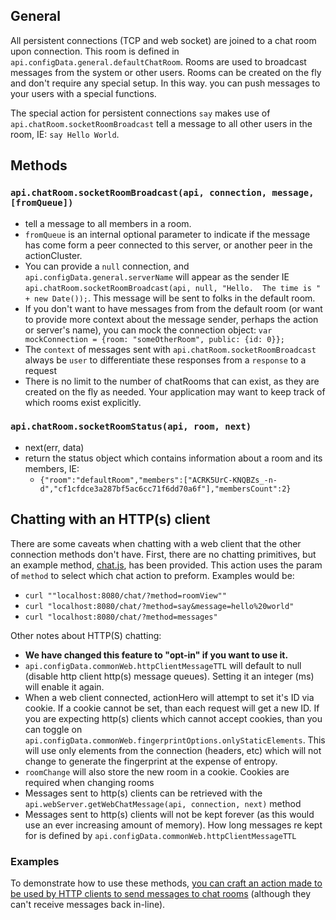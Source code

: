## General

All persistent connections (TCP and web socket) are joined to a chat room upon connection.  This room is defined in `api.configData.general.defaultChatRoom`.  Rooms are used to broadcast messages from the system or other users.  Rooms can be created on the fly and don't require any special setup.  In this way. you can push messages to your users with a special functions. 

The special action for persistent connections `say` makes use of `api.chatRoom.socketRoomBroadcast` tell a message to all other users in the room, IE: `say Hello World`.

## Methods

### `api.chatRoom.socketRoomBroadcast(api, connection, message, [fromQueue])`
* tell a message to all members in a room.
* `fromQueue` is an internal optional parameter to indicate if the message has come form a peer connected to this server, or another peer in the actionCluster.
* You can provide a `null` connection, and `api.configData.general.serverName` will appear as the sender IE `api.chatRoom.socketRoomBroadcast(api, null, "Hello.  The time is " + new Date());`.  This message will be sent to folks in the default room.
* If you don't want to have messages from from the default room (or want to provide more context about the message sender, perhaps the action or server's name), you can mock the connection object: `var mockConnection = {room: "someOtherRoom", public: {id: 0}};`
* The `context` of messages sent with `api.chatRoom.socketRoomBroadcast` always be `user` to differentiate these responses from a `response` to a request
* There is no limit to the number of chatRooms that can exist, as they are created on the fly as needed.  Your application may want to keep track of which rooms exist explicitly. 
 
### `api.chatRoom.socketRoomStatus(api, room, next)`
* next(err, data)
* return the status object which contains information about a room and its members, IE:
	* `{"room":"defaultRoom","members":["ACRK5UrC-KNQBZs_-n-d","cf1cfdce3a287bf5ac6cc71f6dd70a6f"],"membersCount":2}`



## Chatting with an HTTP(s) client

There are some caveats when chatting with a web client that the other connection methods don't have.  First, there are no chatting primitives, but an example method, [chat.js](https://github.com/evantahler/actionHero/blob/master/actions/chat.js), has been provided.  This action uses the param of `method` to select which chat action to preform.  Examples would be:

- `curl ""localhost:8080/chat/?method=roomView""`
- `curl "localhost:8080/chat/?method=say&message=hello%20world"`
- `curl "localhost:8080/chat/?method=messages"`

Other notes about HTTP(S) chatting:

- **We have changed this feature to "opt-in" if you want to use it.**
- `api.configData.commonWeb.httpClientMessageTTL` will default to null (disable http client http(s) message queues).  Setting it an integer (ms) will enable it again.
- When a web client connected, actionHero will attempt to set it's ID via cookie.  If a cookie cannot be set, than each request will get a new ID.  If you are expecting http(s) clients which cannot accept cookies, than you can toggle on `api.configData.commonWeb.fingerprintOptions.onlyStaticElements`.  This will use only elements from the connection (headers, etc) which will not change to generate the fingerprint at the expense of entropy.
- `roomChange` will also store the new room in a cookie.  Cookies are required when changing rooms
- Messages sent to http(s) clients can be retrieved with the `api.webServer.getWebChatMessage(api, connection, next)` method
- Messages sent to http(s) clients will not be kept forever (as this would use an ever increasing amount of memory).  How long messages re kept for is defined by `api.configData.commonWeb.httpClientMessageTTL`

### Examples

To demonstrate how to use these methods, [you can craft an action made to be used by HTTP clients to send messages to chat rooms](https://github.com/evantahler/actionHero/blob/master/actions/chat.js) (although they can't receive messages back in-line).